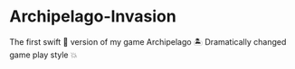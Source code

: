# Archipelago-Invasion
The first swift 🐧 version of my game Archipelago 🏝️ Dramatically changed game play style 💥
